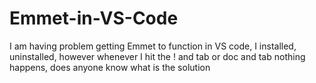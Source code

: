 # Emmet-in-VS-Code
I am having problem getting Emmet to function in VS code, I installed, uninstalled, however whenever I hit the ! and tab or doc and tab nothing happens, does anyone know what is the solution
